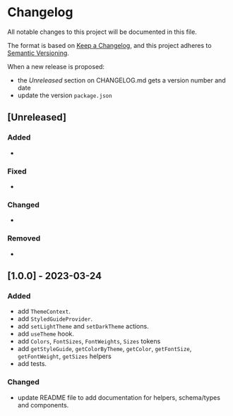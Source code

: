 # Changelog

All notable changes to this project will be documented in this file.

The format is based on [Keep a Changelog](https://keepachangelog.com/en/1.0.0/),
and this project adheres to [Semantic Versioning](https://semver.org/spec/v2.0.0.html).

When a new release is proposed:

- the _Unreleased_ section on CHANGELOG.md gets a version number and date
- update the version `package.json`

## [Unreleased]

### Added

- 

### Fixed

-

### Changed

-

### Removed

-

## [1.0.0] - 2023-03-24

### Added

- add `ThemeContext`.
- add `StyledGuideProvider`.
- add `setLightTheme` and `setDarkTheme` actions.
- add `useTheme` hook.
- add `Colors`, `FontSizes`, `FontWeights`, `Sizes` tokens
- add `getStyleGuide`, `getColorByTheme`, `getColor`, `getFontSize`, `getFontWeight`, `getSizes` helpers
- add tests.

### Changed

- update README file to add documentation for helpers, schema/types and components.